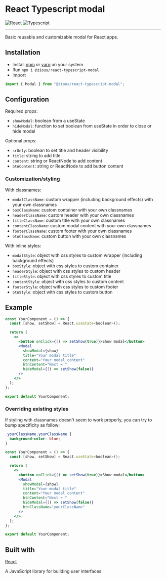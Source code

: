 # React Typescript modal

![React](https://img.shields.io/badge/react-%2320232a.svg?style=for-the-badge&logo=react&logoColor=%2361DAFB)
![Typescript](https://img.shields.io/badge/TypeScript-007ACC?style=for-the-badge&logo=typescript&logoColor=white)

---

Basic reusable and customizable modal for React apps.

## Installation

- Install [npm](https://www.npmjs.com/) or [yarn](https://yarnpkg.com/) on your system
- Run `npm i @zious/react-typescript-modal`
- Import

```js
import { Modal } from "@zious/react-typescript-modal";
```

## Configuration

Required props:

- `showModal`: boolean from a useState
- `hideModal`: function to set boolean from useState in order to close or hide modal

Optional props:

- `srOnly`: boolean to set title and header visibility
- `title`: string to add title
- `content`: string or ReactNode to add content
- `btnContent`: string or ReactNode to add button content

### Customization/styling

With classnames:

- `modalClassName`: custom wrapper (including background effects) with your own classnames
- `boxClassName`: custom container with your own classnames
- `headerClassName`: custom header with your own classnames
- `titleClassName`: custom title with your own classnames
- `contentClassName`: custom modal content with your own classnames
- `footerClassName`: custom footer with your own classnames
- `btnClassName`: custom button with your own classnames

With inline styles:

- `modalStyle`: object with css styles to custom wrapper (including background effects)
- `boxStyle`: object with css styles to custom container
- `headerStyle`: object with css styles to custom header
- `titleStyle`: object with css styles to custom title
- `contentStyle`: object with css styles to custom content
- `footerStyle`: object with css styles to custom footer
- `btnStyle`: object with css styles to custom button

## Example

```jsx
const YourComponent = () => {
  const [show, setShow] = React.useState<boolean>();

  return (
    <>
      <button onClick={() => setShow(true)}>Show modal</button>
      <Modal
        showModal={show}
        title="Your modal title"
        content="Your modal content"
        btnContent="Next ➡ "
        hideModal={() => setShow(false)}
      />
    </>
  );
};

export default YourComponent;
```

### Overriding existing styles

If styling with classnames doesn't seem to work properly, you can try to bump specificity as follow:

```css
.yourClassName.yourClassName {
  background-color: blue;
}
```

```jsx
const YourComponent = () => {
  const [show, setShow] = React.useState<boolean>();

  return (
    <>
      <button onClick={() => setShow(true)}>Show modal</button>
      <Modal
        showModal={show}
        title="Your modal title"
        content="Your modal content"
        btnContent="Next ➡ "
        hideModal={() => setShow(false)}
        btnClassName="yourClassName"
      />
    </>
  );
};

export default YourComponent;
```

## Built with

[React](https://reactjs.org/)

A JavaScript library for building user interfaces
